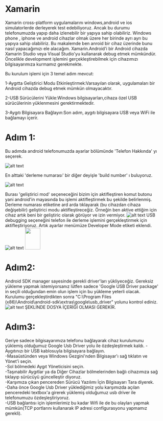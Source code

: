 # Xamarin

Xamarin cross-platform uygulamalarını windows,android ve ios simulatorlerde derleyerek test edebiliyoruz.
Ancak bu durumu telefonumuzda yapıp daha izlenebilir bir yapıya sahip olabiliriz.
Windows phone , iphone ve android cihazlar olmak üzere her birinde ayrı ayrı bu yapıya sahip olabiliriz.
Bu makalemde ben anroid bir cihaz üzerinde bunu nasıl yapacağımızı ele alacağım.
Xamarin.Android'i bir Android cihazda Xamarin Studio veya Visual Studio'yu kullanarak debug etmek mümkündür.
Öncelikle development işlemini gerçekleştirebilmek için cihazımızı bilgisayarımıza kurmamız gerekmekte.

Bu kurulum işlemi için 3 temel adım mevcut:

1-Aygıtta Geliştirici Modu Etkinleştirmek:Varsayılan olarak, uygulamaları bir Android cihazda debug etmek mümkün olmayacaktır.

2-USB Sürücülerini Yükle:Windows bilgisayarları,cihaza özel USB sürücülerinin yüklenmesini gerektirmektedir.

3-Aygıtı Bilgisayara Bağlayın:Son adım, aygıtı bilgisayara USB veya WiFi ile bağlamayı içerir.

<h1>Adım 1:</h1>
Bu adımda android telefonumuzda ayarlar bölümünde 'Telefon Hakkında' yı seçerek.

![alt text](https://github.com/KursatCAKAL/Xamarin/blob/master/XAMAR%C4%B0N_DEBUG_ON_DEV%C4%B0CE/1.png)

En alttaki 'derleme numarası' bir diğer deyişle 'build number' ı buluyoruz.

![alt text](https://github.com/KursatCAKAL/Xamarin/blob/master/XAMAR%C4%B0N_DEBUG_ON_DEV%C4%B0CE/2.png)

Burası 'geliştirici mod' seçeneceğini bizim için aktifleştiren komut butonu yani android'in mayasında bu işlemi aktifleştirmek bu şekilde belirlenmiş.
Derleme numarası etiketine ard arda tıklayarak (bu cihazdan cihaza değişebilir) geliştirici modu aktifleştireceğiz.
Örneğin ben aktive ettiğim için cihaz artık beni bir geliştiric olarak görüyor ve izin vermiyor.
![alt text](https://github.com/KursatCAKAL/Xamarin/blob/master/XAMAR%C4%B0N_DEBUG_ON_DEV%C4%B0CE/3.png)
USB debugging seçeneğini telefon ile derleme işlemini gerçekleştirmek için aktifleştiriyoruz.
Artık ayarlar menümüze Developer Mode etiketi eklendi.
![alt text](https://github.com/KursatCAKAL/Xamarin/blob/master/XAMAR%C4%B0N_DEBUG_ON_DEV%C4%B0CE/7.png)
<img style="height:70px; width:50px;" src="https://github.com/KursatCAKAL/Xamarin/blob/master/XAMAR%C4%B0N_DEBUG_ON_DEV%C4%B0CE/7.png"> 
<h1>Adım2:</h1>

Android SDK manager sayesinde gerekli driver'ları yükliyeceğiz.
Gereksiz yükleme yapmak istemiyorsanız lütfen sadece 'Google USB Driver package' in seçili olduğundan emin olun işlem için bu yükleme yeterli olacak.
Kurulumu gerçekleştirdikten sonra "C:\Program Files (x86)\Android\android-sdk\extras\google\usb_driver" yolunu kontrol ediniz.
![alt text](https://github.com/KursatCAKAL/Xamarin/blob/master/XAMAR%C4%B0N_DEBUG_ON_DEV%C4%B0CE/2-2.png) 
ŞEKLİNDE DOSYA İÇERİĞİ OLMASI GEREKİR.

<h1>Adım3:</h1>

Geriye sadece bilgisayarımıza telefonu bağlayarak cihaz kurulumunu yüklemiş olduğumuz Google Usb Driver yolu ile özdeşleştirmek kaldı.
-Aygıtınızı bir USB kablosuyla bilgisayara bağlayın.<br>
-Masaüstünden veya Windows Gezgini'nden Bilgisayar'ı sağ tıklatın ve Yönet'i seçin.<br>
-Sol bölmedeki Aygıt Yöneticisini seçin.<br>
-Taşınabilir Aygıtlar ya da Diğer Cihazlar bölmelerinden bağlı cihazımıza sağ tıklayıp sürücüyü güncelleştir diyoruz.<br>
-Karşımıza çıkan pencereden Sürücü Yazılımı İçin Bilgisayarı Tara diyerek.<br>
-Daha önce Google Usb Driver yüklediğimiz yolu karşımızda açılan penceredeki textbox'a girerek yüklemiş olduğumuz usb driver ile telefonumuzu özdeşleştiriyoruz.<br>
-USB bağlantısı için işlemlerimiz bu kadar Wifi ile de bu olayları yapmak mümkün(TCP portlarını kullanarak IP adresi configurasyonu yapmamız gerekli).<br>






